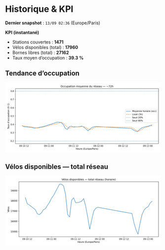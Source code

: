# Historique & KPI

**Dernier snapshot** : `13/09 02:36` (Europe/Paris)

**KPI (instantané)**

- Stations couvertes : **1471**
- Vélos disponibles (total) : **17960**
- Bornes libres (total) : **27162**
- Taux moyen d’occupation : **39.3 %**

## Tendance d’occupation

![Mean occupancy](assets/figs/occupancy_last72h.png)

## Vélos disponibles — total réseau

![Bikes total](assets/figs/bikes_total_last72h.png)
